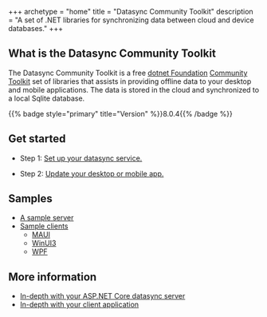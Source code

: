 +++
archetype = "home"
title = "Datasync Community Toolkit"
description = "A set of .NET libraries for synchronizing data between cloud and device databases."
+++

## What is the Datasync Community Toolkit

The Datasync Community Toolkit is a free [dotnet Foundation] [Community Toolkit] set of libraries that assists in providing offline data to your desktop and mobile applications.  The data is stored in the cloud and synchronized to a local Sqlite database.

{{% badge style="primary" title="Version" %}}8.0.4{{% /badge %}}

## Get started

* Step 1: [Set up your datasync service.](setup/server.md)

* Step 2: [Update your desktop or mobile app.](setup/client.md)

## Samples

* [A sample server](samples/server.md)
* [Sample clients](samples/todoapp)
  * [MAUI](samples/todoapp/maui.md)
  * [WinUI3](samples/todoapp/winui3.md)
  * [WPF](samples/todoapp/wpf.md)

## More information

* [In-depth with your ASP.NET Core datasync server](in-depth/server/)
* [In-depth with your client application](in-depth/client/)

<!-- Links -->
[dotnet Foundation]: https://dotnetfoundation.org/
[Community Toolkit]: https://learn.microsoft.com/dotnet/communitytoolkit/